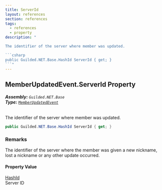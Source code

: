 ```yaml
---
title: ServerId
layout: references
section: references
tags:
  - references
  - property
description: "

The identifier of the server where member was updated.

```csharp
public Guilded.NET.Base.HashId ServerId { get; }
```"
---
```


## MemberUpdatedEvent.ServerId Property
###### **Assembly:** `Guilded.NET.Base`<br/>**Type:** [`MemberUpdatedEvent`](MemberUpdatedEvent 'Guilded.NET.Base.Events.MemberUpdatedEvent')

The identifier of the server where member was updated.

```csharp
public Guilded.NET.Base.HashId ServerId { get; }
```

### Remarks
  
The identifier of the server where the member was given a new nickname, lost a nickname or any other update occurred.

#### Property Value
[HashId](HashId 'Guilded.NET.Base.HashId')  
Server ID